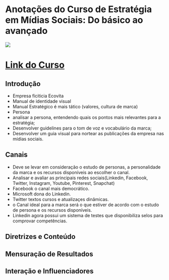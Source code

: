 # Anotações do Curso de Estratégia em Mídias Sociais: Do básico ao avançado
![](https://www.alura.com.br/assets/api/share/curso-estrategias-midias-sociais.png)
# [Link do Curso](https://cursos.alura.com.br/course/estrategias-midias-sociais)

## Introdução
* Empresa fíciticia Ecovita
* Manual de identidade visual
* Manual Estratégico é mais tático (valores, cultura de marca)
* Persona
* analisar a persona, entendendo quais os pontos mais relevantes para a estratégia;
* Desenvolver guidelines para o tom de voz e vocabulário da marca;
* Desenvolver um guia visual para nortear as publicações da empresa nas mídias sociais.

## Canais
* Deve se levar em consideração o estudo de personas, a personalidade da marca e os recursos disponíveis ao escolher o canal.
* Analisar e avaliar as principais redes sociais(Linkedin, Facebook, Twitter, Instagram, Youtube, Pinterest, Snapchat)
* Facebook o canal mais democrático.
* Microsoft dona do Linkedin.
* Twitter textos cursos e atualizaçes dinâmicas.
* o Canal ideal para a marca será o que estiver de acordo com o estudo de persona e os recursos disponíveis.
* Linkedin agora possui um sistema de testes que disponibiliza selos para comprovar competências.

## Diretrizes e Conteúdo

## Mensuração de Resultados

## Interação e Influenciadores

